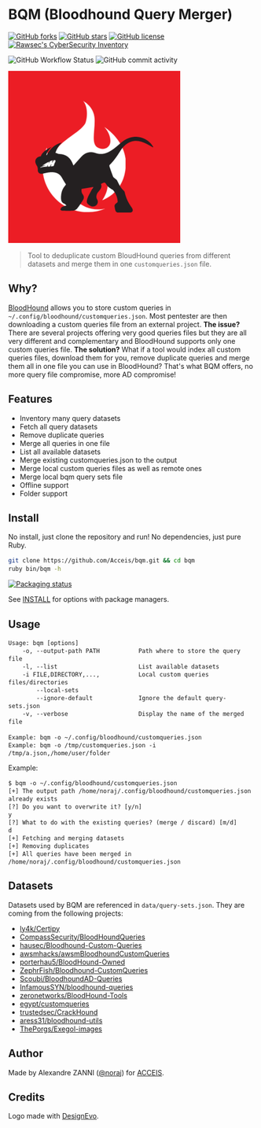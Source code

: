 # BQM (Bloodhound Query Merger)

[![GitHub forks](https://img.shields.io/github/forks/Acceis/bqm)](https://github.com/Acceis/bqm/network)
[![GitHub stars](https://img.shields.io/github/stars/Acceis/bqm)](https://github.com/Acceis/bqm/stargazers)
[![GitHub license](https://img.shields.io/github/license/Acceis/bqm)](https://github.com/Acceis/bqm/blob/master/LICENSE)
[![Rawsec's CyberSecurity Inventory](https://inventory.raw.pm/img/badges/Rawsec-inventoried-FF5050_flat.svg)](https://inventory.raw.pm/tools.html#BQM)

![GitHub Workflow Status](https://img.shields.io/github/actions/workflow/status/Acceis/bqm/ruby.yml?branch=master)
![GitHub commit activity](https://img.shields.io/github/commit-activity/y/Acceis/bqm)

![BQM logo](assets/logo-bqm.png)

> Tool to deduplicate custom BloudHound queries from different datasets and merge them in one `customqueries.json` file.

## Why?

[BloodHound][bh] allows you to store custom queries in `~/.config/bloodhound/customqueries.json`. Most pentester are then downloading a custom queries file from an external project. **The issue?** There are several projects offering very good queries files but they are all very different and complementary and BloodHound supports only one custom queries file. **The solution?** What if a tool would index all custom queries files, download them for you, remove duplicate queries and merge them all in one file you can use in BloodHound? That's what BQM offers, no more query file compromise, more AD compromise!

## Features

- Inventory many query datasets
- Fetch all query datasets
- Remove duplicate queries
- Merge all queries in one file
- List all available datasets
- Merge existing customqueries.json to the output
- Merge local custom queries files as well as remote ones
- Merge local bqm query sets file
- Offline support
- Folder support

## Install

No install, just clone the repository and run! No dependencies, just pure Ruby.

```bash
git clone https://github.com/Acceis/bqm.git && cd bqm
ruby bin/bqm -h
```

[![Packaging status](https://repology.org/badge/vertical-allrepos/bqm.svg)](https://repology.org/project/bqm/versions)

See [INSTALL](INSTALL.md) for options with package managers.

## Usage

```
Usage: bqm [options]
    -o, --output-path PATH           Path where to store the query file
    -l, --list                       List available datasets
    -i FILE,DIRECTORY,...,           Local custom queries files/directories
        --local-sets
        --ignore-default             Ignore the default query-sets.json
    -v, --verbose                    Display the name of the merged file

Example: bqm -o ~/.config/bloodhound/customqueries.json
Example: bqm -o /tmp/customqueries.json -i /tmp/a.json,/home/user/folder
```

Example:

```
$ bqm -o ~/.config/bloodhound/customqueries.json
[+] The output path /home/noraj/.config/bloodhound/customqueries.json already exists
[?] Do you want to overwrite it? [y/n]
y
[?] What to do with the existing queries? (merge / discard) [m/d]
d
[+] Fetching and merging datasets
[+] Removing duplicates
[+] All queries have been merged in /home/noraj/.config/bloodhound/customqueries.json
```

## Datasets

Datasets used by BQM are referenced in `data/query-sets.json`. They are coming from the following projects:

- [ly4k/Certipy](https://github.com/ly4k/Certipy)
- [CompassSecurity/BloodHoundQueries](https://github.com/CompassSecurity/BloodHoundQueries)
- [hausec/Bloodhound-Custom-Queries](https://github.com/hausec/Bloodhound-Custom-Queries)
- [awsmhacks/awsmBloodhoundCustomQueries](https://github.com/awsmhacks/awsmBloodhoundCustomQueries)
- [porterhau5/BloodHound-Owned](https://github.com/porterhau5/BloodHound-Owned)
- [ZephrFish/Bloodhound-CustomQueries](https://github.com/ZephrFish/Bloodhound-CustomQueries)
- [Scoubi/BloodhoundAD-Queries](https://github.com/Scoubi/BloodhoundAD-Queries)
- [InfamousSYN/bloodhound-queries](https://github.com/InfamousSYN/bloodhound-queries)
- [zeronetworks/BloodHound-Tools](https://github.com/zeronetworks/BloodHound-Tools)
- [egypt/customqueries](https://github.com/egypt/customqueries)
- [trustedsec/CrackHound](https://github.com/trustedsec/CrackHound)
- [aress31/bloodhound-utils](https://github.com/aress31/bloodhound-utils)
- [ThePorgs/Exegol-images](https://github.com/ThePorgs/Exegol-images/blob/main/sources/bloodhound/customqueries.json)

## Author

Made by Alexandre ZANNI ([@noraj](https://pwn.by/noraj/)) for [ACCEIS](https://www.acceis.fr/).

## Credits

Logo made with [DesignEvo](https://www.designevo.com/).

[bh]:https://github.com/BloodHoundAD/BloodHound

